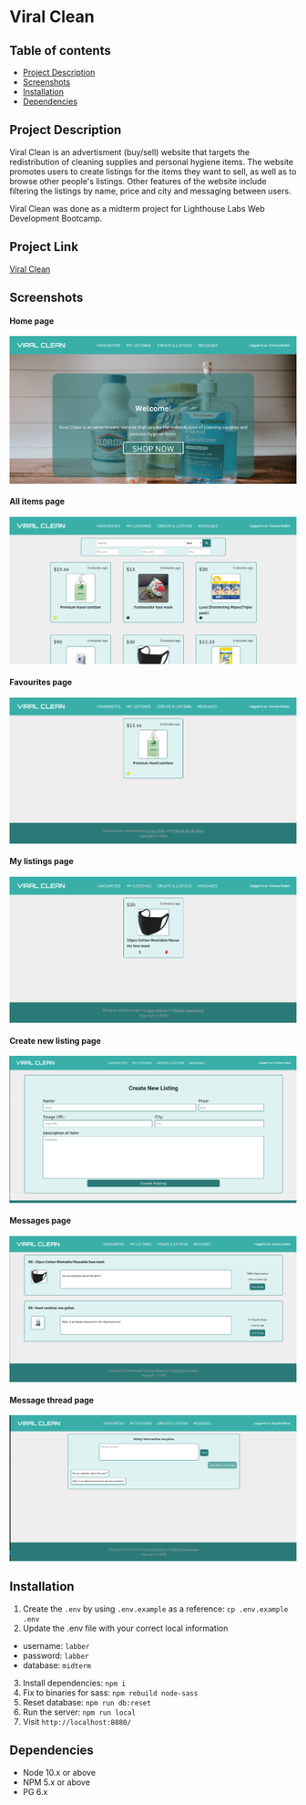 Viral Clean
=========

## Table of contents
* [Project Description](#project-description)
* [Screenshots](#screenshots)
* [Installation](#installation)
* [Dependencies](#dependencies)

## Project Description
Viral Clean is an advertisment (buy/sell) website that targets the redistribution of cleaning supplies and personal hygiene items. The website promotes users to create listings for the items they want to sell, as well as to browse other people's listings. Other features of the website include filtering the listings by name, price and city and messaging between users.

Viral Clean was done as a midterm project for Lighthouse Labs Web Development Bootcamp.

## Project Link
[Viral Clean](https://viral-clean.herokuapp.com/login/3)

## Screenshots
#### Home page
![Home page](https://github.com/Lucas-Wong99/viral-clean/blob/master/docs/home-page.png?raw=true)
#### All items page
![All items page](https://github.com/Lucas-Wong99/viral-clean/blob/master/docs/all-items.png?raw=true)
#### Favourites page
![Favourites page](https://github.com/Lucas-Wong99/viral-clean/blob/master/docs/favourites.png?raw=true)
#### My listings page
![My listings page](https://github.com/Lucas-Wong99/viral-clean/blob/master/docs/my-listings.png?raw=true)
#### Create new listing page
![Create new listing page](https://github.com/Lucas-Wong99/viral-clean/blob/master/docs/create-listing.png?raw=true)
#### Messages page
![Messages page](https://github.com/Lucas-Wong99/viral-clean/blob/master/docs/messages.png?raw=true)
#### Message thread page
![Message thread page](https://github.com/Lucas-Wong99/viral-clean/blob/master/docs/message-thread.png?raw=true)

## Installation

1. Create the `.env` by using `.env.example` as a reference: `cp .env.example .env`
2. Update the .env file with your correct local information 
  - username: `labber` 
  - password: `labber` 
  - database: `midterm`
3. Install dependencies: `npm i`
4. Fix to binaries for sass: `npm rebuild node-sass`
5. Reset database: `npm run db:reset`
6. Run the server: `npm run local`
7. Visit `http://localhost:8080/`


## Dependencies

- Node 10.x or above
- NPM 5.x or above
- PG 6.x
